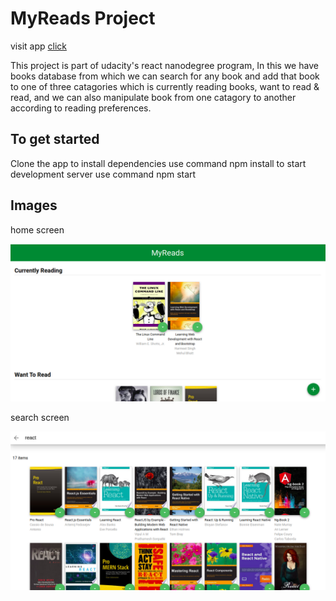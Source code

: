 # MyReads Project

visit app [click](https://myreads19.herokuapp.com/)

This project is part of udacity's react nanodegree program, In this we have books database from which we can search for any book and add that book to one of three catagories which is currently reading books, want to read & read, and we can also manipulate book from one catagory to another according to reading preferences.


## To get started 

Clone the app
to install dependencies use command npm install
to start development server use command npm start

## Images

home screen

![home screen](./images/myread1.png)

search screen

![search screen](./images/myread2.png)